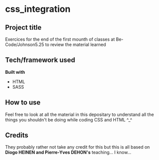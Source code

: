 # css_integration

## Project title

Exercices for the end of the first mounth of classes at Be-Code/Johnson5.25  to review the material learned

## Tech/framework used

**Built with**
- HTML
- SASS

## How to use

Feel free to look at all the material in this depositary to understand all the things you shouldn't be doing while coding CSS and HTML ^_^

## Credits

They probably rather not take any credit for this but this is all based on **Diogo HEINEN and Pierre-Yves DEHON's** teaching... I know... 


